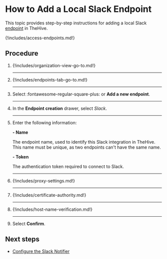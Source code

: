 # How to Add a Local Slack Endpoint

This topic provides step-by-step instructions for adding a local Slack [endpoint](../manage-endpoints/about-endpoints.md) in TheHive.

{!includes/access-endpoints.md!}

<h2>Procedure</h2>

1. {!includes/organization-view-go-to.md!}

    ---

2. {!includes/endpoints-tab-go-to.md!}

    ---

3. Select :fontawesome-regular-square-plus: or **Add a new endpoint**.

    ---

4. In the **Endpoint creation** drawer, select *Slack*.

    ---

5. Enter the following information:

    **- Name**

    The endpoint name, used to identify this Slack integration in TheHive. This name must be unique, as two endpoints can't have the same name.

    **- Token**

    The authentication token required to connect to Slack.

    ---

6. {!includes/proxy-settings.md!}

    ---

7. {!includes/certificate-authority.md!}

    ---

8. {!includes/host-name-verification.md!}

    ---

9. Select **Confirm**.

<h2>Next steps</h2>

* [Configure the Slack Notifier](../manage-notifications/notifiers/slack.md)
